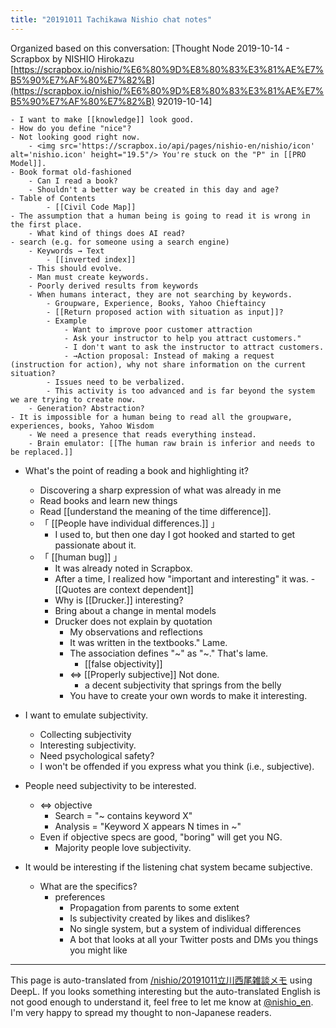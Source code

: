 ```yaml
---
title: "20191011 Tachikawa Nishio chat notes"
---
```


Organized based on this conversation: [Thought Node 2019-10-14 - Scrapbox by NISHIO Hirokazu [https://scrapbox.io/nishio/%E6%80%9D%E8%80%83%E3%81%AE%E7%B5%90%E7%AF%80%E7%82%B](https://scrapbox.io/nishio/%E6%80%9D%E8%80%83%E3%81%AE%E7%B5%90%E7%AF%80%E7%82%B) 92019-10-14]

    - I want to make [[knowledge]] look good.
    - How do you define "nice"?
    - Not looking good right now.
        - <img src='https://scrapbox.io/api/pages/nishio-en/nishio/icon' alt='nishio.icon' height="19.5"/> You're stuck on the "P" in [[PRO Model]].
    - Book format old-fashioned
        - Can I read a book?
        - Shouldn't a better way be created in this day and age?
    - Table of Contents
            - [[Civil Code Map]]
    - The assumption that a human being is going to read it is wrong in the first place.
        - What kind of things does AI read?
    - search (e.g. for someone using a search engine)
        - Keywords → Text
            - [[inverted index]]
        - This should evolve.
        - Man must create keywords.
        - Poorly derived results from keywords
        - When humans interact, they are not searching by keywords.
            - Groupware, Experience, Books, Yahoo Chieftaincy
            - [[Return proposed action with situation as input]]?
            - Example
                - Want to improve poor customer attraction
                - Ask your instructor to help you attract customers."
                - I don't want to ask the instructor to attract customers.
                - →Action proposal: Instead of making a request (instruction for action), why not share information on the current situation?
            - Issues need to be verbalized.
            - This activity is too advanced and is far beyond the system we are trying to create now.
        - Generation? Abstraction?
    - It is impossible for a human being to read all the groupware, experiences, books, Yahoo Wisdom
        - We need a presence that reads everything instead.
        - Brain emulator: [[The human raw brain is inferior and needs to be replaced.]]

- What's the point of reading a book and highlighting it?
    - Discovering a sharp expression of what was already in me
    - Read books and learn new things
    - Read [[understand the meaning of the time difference]].
    - 「 [[People have individual differences.]] 」
        - I used to, but then one day I got hooked and started to get passionate about it.
    - 「 [[human bug]] 」
        - It was already noted in Scrapbox.
        - After a time, I realized how "important and interesting" it was.
                - [[Quotes are context dependent]]
        - Why is [[Drucker.]] interesting?
        - Bring about a change in mental models
        - Drucker does not explain by quotation
            - My observations and reflections
            - It was written in the textbooks." Lame.
            - The association defines "~" as "~." That's lame.
                - [[false objectivity]]
            - ⇔ [[Properly subjective]] Not done.
                - a decent subjectivity that springs from the belly
            - You have to create your own words to make it interesting.

- I want to emulate subjectivity.
    - Collecting subjectivity
    - Interesting subjectivity.
    - Need psychological safety?
    - I won't be offended if you express what you think (i.e., subjective).
- People need subjectivity to be interested.
    - ⇔ objective
        - Search = "~ contains keyword X"
        - Analysis = "Keyword X appears N times in ~"
    - Even if objective specs are good, "boring" will get you NG.
        - Majority people love subjectivity.
- It would be interesting if the listening chat system became subjective.
    - What are the specifics?
        - preferences
            - Propagation from parents to some extent
            - Is subjectivity created by likes and dislikes?
            - No single system, but a system of individual differences
            - A bot that looks at all your Twitter posts and DMs you things you might like


---
This page is auto-translated from [/nishio/20191011立川西尾雑談メモ](https://scrapbox.io/nishio/20191011立川西尾雑談メモ) using DeepL. If you looks something interesting but the auto-translated English is not good enough to understand it, feel free to let me know at [@nishio_en](https://twitter.com/nishio_en). I'm very happy to spread my thought to non-Japanese readers.
